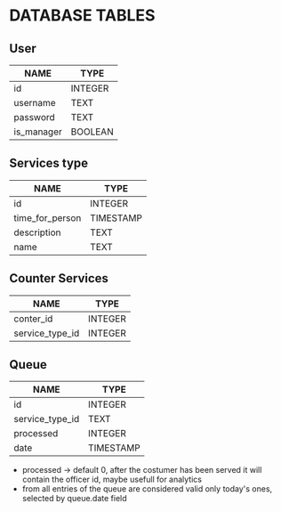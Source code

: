 # DATABASE TABLES

## User
|NAME|TYPE|
|---|---|
|id|INTEGER|
|username|TEXT|
|password|TEXT|
|is_manager|BOOLEAN|

## Services type
|NAME|TYPE|
|---|---|
|id|INTEGER|
|time_for_person|TIMESTAMP|
|description|TEXT|
|name|TEXT|

## Counter Services 
|NAME|TYPE|
|---|---|
|conter_id|INTEGER|
|service_type_id|INTEGER|

## Queue
|NAME|TYPE|
|---|---|
|id|INTEGER|
|service_type_id|TEXT|
|processed|INTEGER|
|date|TIMESTAMP|

* processed -> default 0, after the costumer has been served it will contain the officer id, maybe usefull for analytics
* from all entries of the queue are considered valid only today's ones, selected by queue.date field 
